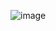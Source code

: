 ![image](https://github.com/muthiazs/Praktikum-PBO-D2/assets/134127109/498ed921-ceac-400c-92b3-2d6c6ff74d29)
